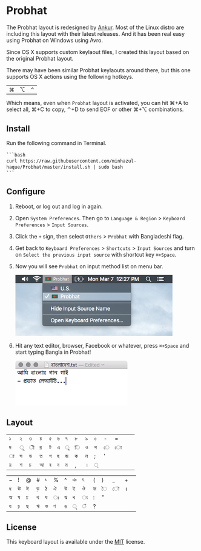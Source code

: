 # Probhat

The Probhat layout is redesigned by [Ankur](http://www.ankurbangla.org). Most of the Linux distro are including this layout with their latest releases. And it has been real easy using Probhat on Windows using Avro.

Since OS X supports custom keylaout files, I created this layout based on the original Probhat layout.

There may have been similar Probhat keylaouts around there, but this one supports OS X actions using the following hotkeys.

| | | |
|-|-|-|
|⌘|⌥|⌃|

Which means, even when `Probhat` layout is activated, you can hit ⌘+A to select all, ⌘+C to copy, ⌃+D to send EOF or other ⌘+⌥ combinations.

## Install

Run the following command in Terminal.

    ```bash
    curl https://raw.githubusercontent.com/minhazul-haque/Probhat/master/install.sh | sudo bash
    ```

## Configure

1. Reboot, or log out and log in again.
2. Open `System Preferences`. Then go to `Language & Region` > `Keyboard Preferences` > `Input Sources`.
3. Click the `+` sign, then select `Others` > `Probhat` with Bangladeshi flag.
4. Get back to `Keyboard Preferences` > `Shortcuts` > `Input Sources` and turn on `Select the previous input source` with shortcut key `⌘+Space`.
5. Now you will see `Probhat` on input method list on menu bar.

    ![Probhat Input](img_inputmenu.png)
    
6. Hit any text editor, browser, Facebook or whatever, press `⌘+Space` and start typing Bangla in Probhat!

    ![Bangla in Text Editor](img_texteditor.png)


## Layout

| | | | | | | | | | | | | | |
|-|-|-|-|-|-|-|-|-|-|-|-|-|-|
|১|২|৩|৪|৫|৬|৭|৮|৯|০|-|=|
|দ|ূ|ী|র|ট|এ|ু|ি|ও|প|ে|ো|
|া|স|ড|ত|গ|হ|জ|ক|ল|;|'|
|য়|শ|চ|আ|ব|ন|ম|,|।|্|

| | | | | | | | | | | | | | |
|-|-|-|-|-|-|-|-|-|-|-|-|-|-|
|~|!|@|#|৳|%|^|ঞ|ৎ|(|)|_|+|
|ধ|ঊ|ঈ|ড়|ঠ|ঐ|উ|ই|ঔ|ফ|ৈ|ৌ|॥|
|অ|ষ|ঢ|থ|ঘ|ঃ|ঝ|খ|ং|:|"|
|য|ঢ়|ছ|ঋ|ভ|ণ|ঙ|ৃ|ঁ|?|

## License

This keyboard layout is available under the [MIT](http://mths.be/mit) license.
